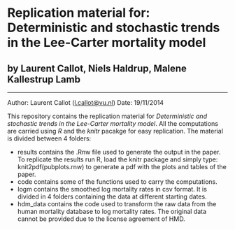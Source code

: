  # Replication material for: Deterministic and stochastic trends in the Lee-Carter mortality model
 ## by Laurent Callot, Niels Haldrup, Malene Kallestrup Lamb

---

Author: Laurent Callot (l.callot@vu.nl)
Date: 19/11/2014


This repository contains the replication material for _Deterministic and stochastic trends in the Lee-Carter mortality model_. All the computations are carried using *R* and the *knitr* pacakge for easy replication. The material is divided between 4 folders:

 - results contains the .Rnw file used to generate the output in the paper. To replicate the results run R, load the knitr package and simply type: knit2pdf(pubplots.rnw) to generate a pdf with the plots and tables of the paper.  
 - code contains some of the functions used to carry the computations.
 - logm contains the smoothed log mortality rates in csv format. It is divided in 4 folders containing the data at different starting dates.
 - hdm_data contains the code used to transform the raw data from the human mortality database to log mortality rates. The original data cannot be provided due to the license agreement of HMD. 
  
